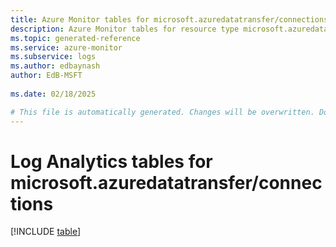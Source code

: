 ```yaml
---
title: Azure Monitor tables for microsoft.azuredatatransfer/connections
description: Azure Monitor tables for resource type microsoft.azuredatatransfer/connections
ms.topic: generated-reference
ms.service: azure-monitor
ms.subservice: logs
ms.author: edbaynash
author: EdB-MSFT
   
ms.date: 02/18/2025

# This file is automatically generated. Changes will be overwritten. Do not change this file directly.
---
```


# Log Analytics tables for microsoft.azuredatatransfer/connections  

[!INCLUDE [table](~/reusable-content/ce-skilling/azure/includes/azure-monitor/reference/tables/microsoft-azuredatatransfer_connections-include.md)]

